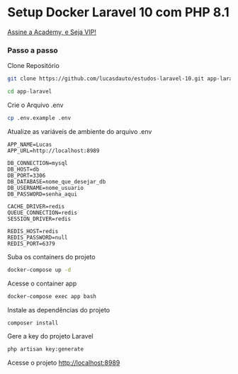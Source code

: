 # Setup Docker Laravel 10 com PHP 8.1

[Assine a Academy, e Seja VIP!](https://academy.especializati.com.br)

### Passo a passo

Clone Repositório

```sh
git clone https://github.com/lucasdauto/estudos-laravel-10.git app-laravel
```

```sh
cd app-laravel
```

Crie o Arquivo .env

```sh
cp .env.example .env
```

Atualize as variáveis de ambiente do arquivo .env

```dosini
APP_NAME=Lucas
APP_URL=http://localhost:8989

DB_CONNECTION=mysql
DB_HOST=db
DB_PORT=3306
DB_DATABASE=nome_que_desejar_db
DB_USERNAME=nome_usuario
DB_PASSWORD=senha_aqui

CACHE_DRIVER=redis
QUEUE_CONNECTION=redis
SESSION_DRIVER=redis

REDIS_HOST=redis
REDIS_PASSWORD=null
REDIS_PORT=6379
```

Suba os containers do projeto

```sh
docker-compose up -d
```

Acesse o container app

```sh
docker-compose exec app bash
```

Instale as dependências do projeto

```sh
composer install
```

Gere a key do projeto Laravel

```sh
php artisan key:generate
```

Acesse o projeto
[http://localhost:8989](http://localhost:8989)
